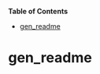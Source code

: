 <!-- START doctoc generated TOC please keep comment here to allow auto update -->
<!-- DON'T EDIT THIS SECTION, INSTEAD RE-RUN doctoc TO UPDATE -->
**Table of Contents**

- [gen_readme](#gen_readme)

<!-- END doctoc generated TOC please keep comment here to allow auto update -->

# gen_readme